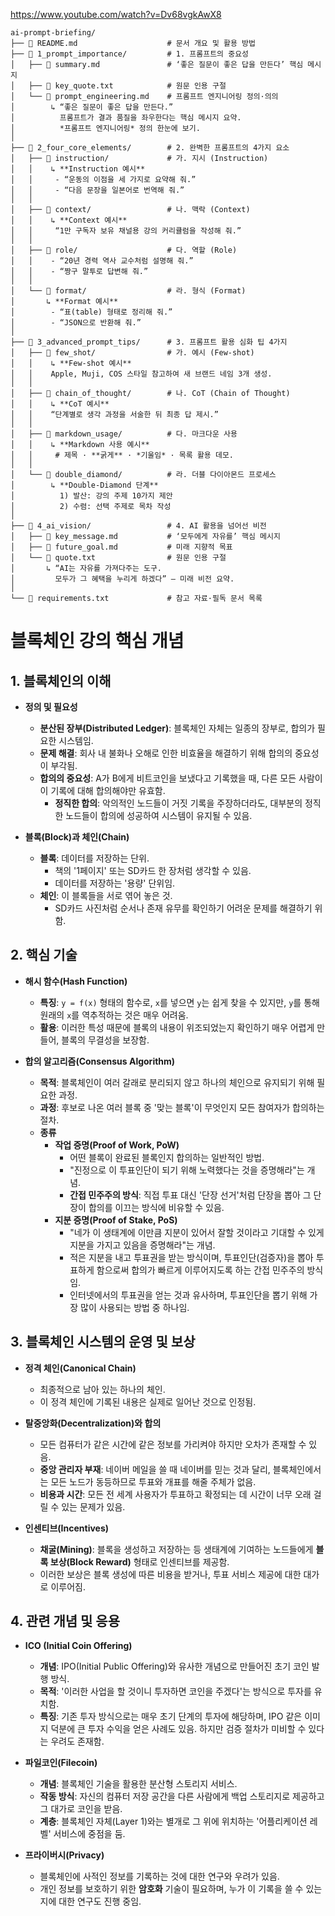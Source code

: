 https://www.youtube.com/watch?v=Dv68vgkAwX8

```
ai-prompt-briefing/
├── 📄 README.md                    # 문서 개요 및 활용 방법
├── 📁 1_prompt_importance/         # 1. 프롬프트의 중요성
│   ├── 📄 summary.md               # ‘좋은 질문이 좋은 답을 만든다’ 핵심 메시지
│   ├── 📄 key_quote.txt            # 원문 인용 구절
│   └── 📄 prompt_engineering.md    # 프롬프트 엔지니어링 정의·의의
│        ↳ “좋은 질문이 좋은 답을 만든다.”  
│          프롬프트가 결과 품질을 좌우한다는 핵심 메시지 요약.  
│          *프롬프트 엔지니어링* 정의 한눈에 보기.
│
├── 📁 2_four_core_elements/        # 2. 완벽한 프롬프트의 4가지 요소
│   ├── 📁 instruction/             # 가. 지시 (Instruction)
│   │    ↳ **Instruction 예시**  
│   │     - “운동의 이점을 세 가지로 요약해 줘.”  
│   │     - “다음 문장을 일본어로 번역해 줘.”
│   │
│   ├── 📁 context/                 # 나. 맥락 (Context)
│   │    ↳ **Context 예시**  
│   │     “1만 구독자 보유 채널용 강의 커리큘럼을 작성해 줘.”
│   │
│   ├── 📁 role/                    # 다. 역할 (Role)
│   │    - “20년 경력 역사 교수처럼 설명해 줘.”  
│   │    - “짱구 말투로 답변해 줘.”
│   │
│   └── 📁 format/                  # 라. 형식 (Format)
│       ↳ **Format 예시**  
│        - “표(table) 형태로 정리해 줘.”  
│        - “JSON으로 반환해 줘.”
│
├── 📁 3_advanced_prompt_tips/      # 3. 프롬프트 활용 심화 팁 4가지
│   ├── 📁 few_shot/                # 가. 예시 (Few-shot)
│   │    ↳ **Few-shot 예시**  
│   │    Apple, Muji, COS 스타일 참고하여 새 브랜드 네임 3개 생성.
│   │
│   ├── 📁 chain_of_thought/        # 나. CoT (Chain of Thought)
│   │    ↳ **CoT 예시**  
│   │    “단계별로 생각 과정을 서술한 뒤 최종 답 제시.”
│   │
│   ├── 📁 markdown_usage/          # 다. 마크다운 사용
│   │    ↳ **Markdown 사용 예시**  
│   │     # 제목 · **굵게** · *기울임* · 목록 활용 데모.
│   │
│   └── 📁 double_diamond/          # 라. 더블 다이아몬드 프로세스
│        ↳ **Double-Diamond 단계**  
│          1) 발산: 강의 주제 10가지 제안  
│          2) 수렴: 선택 주제로 목차 작성
│   
├── 📁 4_ai_vision/                 # 4. AI 활용을 넘어선 비전
│   ├── 📄 key_message.md           # ‘모두에게 자유를’ 핵심 메시지
│   ├── 📄 future_goal.md           # 미래 지향적 목표
│   └── 📄 quote.txt                # 원문 인용 구절
│       ↳ “AI는 자유를 가져다주는 도구.  
│         모두가 그 혜택을 누리게 하겠다” — 미래 비전 요약.
│   
└── 📄 requirements.txt             # 참고 자료·필독 문서 목록

```

# 블록체인 강의 핵심 개념

## 1. 블록체인의 이해
*   **정의 및 필요성**
    *   **분산된 장부(Distributed Ledger)**: 블록체인 자체는 일종의 장부로, 합의가 필요한 시스템임.
    *   **문제 해결**: 회사 내 불화나 오해로 인한 비효율을 해결하기 위해 합의의 중요성이 부각됨.
    *   **합의의 중요성**: A가 B에게 비트코인을 보냈다고 기록했을 때, 다른 모든 사람이 이 기록에 대해 합의해야만 유효함.
        *   **정직한 합의**: 악의적인 노드들이 거짓 기록을 주장하더라도, 대부분의 정직한 노드들이 합의에 성공하여 시스템이 유지될 수 있음.

*   **블록(Block)과 체인(Chain)**
    *   **블록**: 데이터를 저장하는 단위.
        *   책의 '1페이지' 또는 SD카드 한 장처럼 생각할 수 있음.
        *   데이터를 저장하는 '용량' 단위임.
    *   **체인**: 이 블록들을 서로 엮어 놓은 것.
        *   SD카드 사진처럼 순서나 존재 유무를 확인하기 어려운 문제를 해결하기 위함.

## 2. 핵심 기술
*   **해시 함수(Hash Function)**
    *   **특징**: `y = f(x)` 형태의 함수로, `x`를 넣으면 `y`는 쉽게 찾을 수 있지만, `y`를 통해 원래의 `x`를 역추적하는 것은 매우 어려움.
    *   **활용**: 이러한 특성 때문에 블록의 내용이 위조되었는지 확인하기 매우 어렵게 만들어, 블록의 무결성을 보장함.

*   **합의 알고리즘(Consensus Algorithm)**
    *   **목적**: 블록체인이 여러 갈래로 분리되지 않고 하나의 체인으로 유지되기 위해 필요한 과정.
    *   **과정**: 후보로 나온 여러 블록 중 '맞는 블록'이 무엇인지 모든 참여자가 합의하는 절차.
    *   **종류**
        *   **작업 증명(Proof of Work, PoW)**
            *   어떤 블록이 완료된 블록인지 합의하는 일반적인 방법.
            *   "진정으로 이 투표인단이 되기 위해 노력했다는 것을 증명해라"는 개념.
            *   **간접 민주주의 방식**: 직접 투표 대신 '단장 선거'처럼 단장을 뽑아 그 단장이 합의를 이끄는 방식에 비유할 수 있음.
        *   **지분 증명(Proof of Stake, PoS)**
            *   "네가 이 생태계에 이만큼 지분이 있어서 잘할 것이라고 기대할 수 있게 지분을 가지고 있음을 증명해라"는 개념.
            *   적은 지분을 내고 투표권을 받는 방식이며, 투표인단(검증자)을 뽑아 투표하게 함으로써 합의가 빠르게 이루어지도록 하는 간접 민주주의 방식임.
            *   인터넷에서의 투표권을 얻는 것과 유사하며, 투표인단을 뽑기 위해 가장 많이 사용되는 방법 중 하나임.

## 3. 블록체인 시스템의 운영 및 보상
*   **정격 체인(Canonical Chain)**
    *   최종적으로 남아 있는 하나의 체인.
    *   이 정격 체인에 기록된 내용은 실제로 일어난 것으로 인정됨.

*   **탈중앙화(Decentralization)와 합의**
    *   모든 컴퓨터가 같은 시간에 같은 정보를 가리켜야 하지만 오차가 존재할 수 있음.
    *   **중앙 관리자 부재**: 네이버 메일을 쓸 때 네이버를 믿는 것과 달리, 블록체인에서는 모든 노드가 동등하므로 투표와 개표를 해줄 주체가 없음.
    *   **비용과 시간**: 모든 전 세계 사용자가 투표하고 확정되는 데 시간이 너무 오래 걸릴 수 있는 문제가 있음.

*   **인센티브(Incentives)**
    *   **채굴(Mining)**: 블록을 생성하고 저장하는 등 생태계에 기여하는 노드들에게 **블록 보상(Block Reward)** 형태로 인센티브를 제공함.
    *   이러한 보상은 블록 생성에 따른 비용을 받거나, 투표 서비스 제공에 대한 대가로 이루어짐.

## 4. 관련 개념 및 응용
*   **ICO (Initial Coin Offering)**
    *   **개념**: IPO(Initial Public Offering)와 유사한 개념으로 만들어진 초기 코인 발행 방식.
    *   **목적**: '이러한 사업을 할 것이니 투자하면 코인을 주겠다'는 방식으로 투자를 유치함.
    *   **특징**: 기존 투자 방식으로는 매우 초기 단계의 투자에 해당하며, IPO 같은 이미지 덕분에 큰 투자 수익을 얻은 사례도 있음. 하지만 검증 절차가 미비할 수 있다는 우려도 존재함.

*   **파일코인(Filecoin)**
    *   **개념**: 블록체인 기술을 활용한 분산형 스토리지 서비스.
    *   **작동 방식**: 자신의 컴퓨터 저장 공간을 다른 사람에게 백업 스토리지로 제공하고 그 대가로 코인을 받음.
    *   **계층**: 블록체인 자체(Layer 1)와는 별개로 그 위에 위치하는 '어플리케이션 레벨' 서비스에 중점을 둠.

*   **프라이버시(Privacy)**
    *   블록체인에 사적인 정보를 기록하는 것에 대한 연구와 우려가 있음.
    *   개인 정보를 보호하기 위한 **암호화** 기술이 필요하며, 누가 이 기록을 쓸 수 있는지에 대한 연구도 진행 중임.
